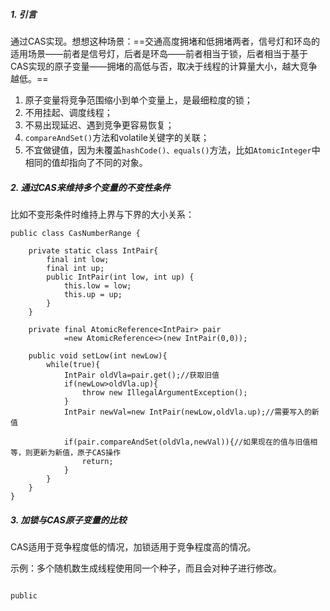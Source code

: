 
##### 1. 引言

通过CAS实现。想想这种场景：==交通高度拥堵和低拥堵两者，信号灯和环岛的适用场景——前者是信号灯，后者是环岛——前者相当于锁，后者相当于基于CAS实现的原子变量——拥堵的高低与否，取决于线程的计算量大小，越大竞争越低。==

1. 原子变量将竞争范围缩小到单个变量上，是最细粒度的锁；
2. 不用挂起、调度线程；
3. 不易出现延迟、遇到竞争更容易恢复；
4. `compareAndSet()`方法和volatile关键字的关联；
5. 不宜做键值，因为未覆盖`hashCode()、equals()`方法，比如`AtomicInteger`中相同的值却指向了不同的对象。

##### 2. 通过CAS来维持多个变量的不变性条件
比如不变形条件时维持上界与下界的大小关系：
```
public class CasNumberRange {

    private static class IntPair{
        final int low;
        final int up;
        public IntPair(int low, int up) {
            this.low = low;
            this.up = up;
        }
    }

    private final AtomicReference<IntPair> pair
            =new AtomicReference<>(new IntPair(0,0));

    public void setLow(int newLow){
        while(true){
            IntPair oldVla=pair.get();//获取旧值
            if(newLow>oldVla.up){
                throw new IllegalArgumentException();
            }
            IntPair newVal=new IntPair(newLow,oldVla.up);//需要写入的新值

            if(pair.compareAndSet(oldVla,newVal)){//如果现在的值与旧值相等，则更新为新值，原子CAS操作
                return;
            }
        }
    }
}
```

##### 3. 加锁与CAS原子变量的比较

CAS适用于竞争程度低的情况，加锁适用于竞争程度高的情况。

示例：多个随机数生成线程使用同一个种子，而且会对种子进行修改。

```

public


```